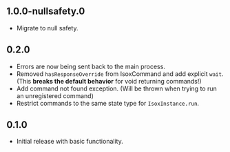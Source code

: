 ## 1.0.0-nullsafety.0
- Migrate to null safety.

## 0.2.0
- Errors are now being sent back to the main process.
- Removed `hasResponseOverride` from IsoxCommand and add explicit `wait`. (This **breaks the default behavior** for void returning commands!)
- Add command not found exception. (Will be thrown when trying to run an unregistered command)
- Restrict commands to the same state type for `IsoxInstance.run`.

## 0.1.0
- Initial release with basic functionality.
